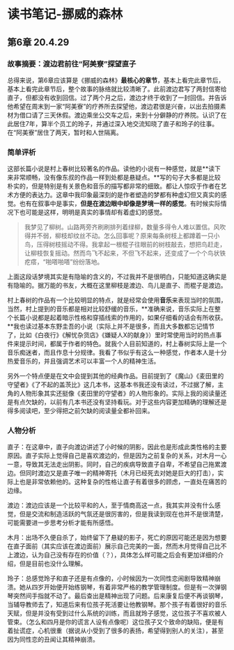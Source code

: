 # 读书笔记-挪威的森林

## 第6章 20.4.29

### 故事摘要：渡边君前往“阿美寮”探望直子

总得来说，第6章应该算是《挪威的森林》**最核心的章节**，基本上看完此章节后，基本上看完此章节后，整个故事的脉络就比较清晰了。此前渡边君写了两封信寄给直子，但都没有收到回信。过了两个月之后，渡边才终于收到了一封回信。并告诉他希望在周末到一家“阿美寮”的疗养所去探望他，渡边君很是兴奋，以出去拍摄素材为借口请了三天休假。渡边乘坐公交车之后，来到十分僻静的疗养院。认识了在此居住7年，算半个员工的玲子，并通过深入地交流知晓了直子和玲子的往事。在“阿美寮”居住了两天，暂时和人世隔离。

### 简单评析

这部长篇小说是村上春树比较著名的作品。读他的小说有一种感觉，就是**读下来非常顺畅，没有像东叔的作品一样到处都是悬疑点。**写的句子大多都是比较朴实的，但是特别是有关景色和音乐的描写都非常的细致。都让人惊叹于作者在艺术方便的表达力。这章中我印象最深刻的是作者塑造的梦都有种虚幻但又真实的感觉。也有在叙事中是事实，**但是在渡边眼中却像是梦境一样的感觉**。有时候实际情况下也可能是这样，明明是真实的事情却有着虚幻的感觉。

> 我梦见了柳树。山路两旁齐刷刷排列着绿柳，数量多得令人难以置信。风吹得并不弱，柳枝却纹丝不动。怎么回事呢？原来每条树枝上都蹲着一只小鸟，压得树枝摇动不得。我拿起一根棍子往眼前的树枝敲去，想把鸟赶走，让柳枝恢复摇动。然而鸟飞不起来，不但飞不起来，还变成了一个个鸟状铁疙瘩，“啪嗒啪嗒”纷纷落地。

上面这段话梦境其实是有隐喻的含义的，不过我并不是很明白，只能知道这确实是有隐喻的。据万能的书友，大概在这里柳枝是渡边、鸟儿是直子、而棍子是渡边。

村上春树的作品有一个比较明显的特点，就是经常会使用**音乐**来表现当时的氛围，当然，村上提到的音乐都是相对比较舒缓的音乐，**准确来说，音乐实际上在整个长篇小说都是起着暗示性格和穿插线索的作用的，如果仔细看的话会有所收获。**我也读过基本东野圭吾的小说（实际上并不是很多，而且大多数都忘记情节了，比如《白夜行》《解忧杂货店》《嫌疑人X的献身》）里时常使用当时的热点事件来提示时间，都属于作者的特色。就我个人目前知道的，村上春树实际上是一个音乐痴迷者，而且作息十分规律。我看了书似乎有这么一种感觉，作者本人是十分热爱音乐的，并且强调艺术可以丰富一个人的精神生活。

另外一个特点便是在文中会提到其他的经典作品。目前提到了《魔山》《麦田里的守望者》《了不起的盖茨比》这几本书，这基本书我还没有读过，不过据了解，主角的人物形象其实还挺像《麦田里的守望者》的人物形象的。实际上我的阅读量还是有点欠缺的，以前有几本书还没有坚持看玩。对于这些内容更加精确的理解还是得多阅读吧，至少得把之前欠缺的阅读量全都补回来。

### 人物分析

直子：在这章中，直子向渡边讲述了小时候的阴影，因此也是形成此类性格的主要原因。直子实际上觉得自己是喜欢渡边的，但是因为之前复杂的关系，对木月一心一意，导致其无法走出阴影。同时，自己的疾病导致直子自卑，不希望自己拖累渡边。但同时渡边又是直子唯一的精神寄托（木月已经死去对她是巨大的打击），实际上也是非常依赖他的。这种复杂的性格让直子有着很多的顾虑，一直处在痛苦的边缘。

渡边：渡边应该是一个比较平和的人，至于情商高这一点，我其实并没有什么感觉，但是交流和制造活跃的气氛还是很厉害的，但是我读到现在也并不是很清楚，可能需要进一步思考分析才能有所感悟。

木月：出场不久便自杀了，始终留下了悬疑的影子，死亡的原因可能还是因为想要在直子面前（其实应该在渡边面前）展示自己完美的一面，然而木月觉得自己比不上渡边，认为自己没有存在的价值（？），具体怎么样可能之后会有更加详细的介绍，但是目前也没什么理解。

玲子：总感觉玲子和直子还是有点像的，小时候因为一次同性恋闹剧导致精神崩溃。她从四岁开始便开始练钢琴，有着非常严格的教学管理制度。但是有一次弹钢琴突然间手指就不动了。最后查出是精神出现了问题。后来康复后便不再谈钢琴，当辅导教师去了，知道后来有位孩子死活要让他教钢琴。那个孩子有着很好的音乐天赋，但是并没有受到过什么系统的训练，而且就玲子感觉，这位孩子不喜欢被人管束。（怎么和四月是你的谎言人设有点像呢）这位孩子又个致命的缺陷，便是有着扯谎症，心机很重（据说从小受到了很多的表扬，希望得到别人的关注），甚至因为同性恋的丑闻让其精神崩溃。
